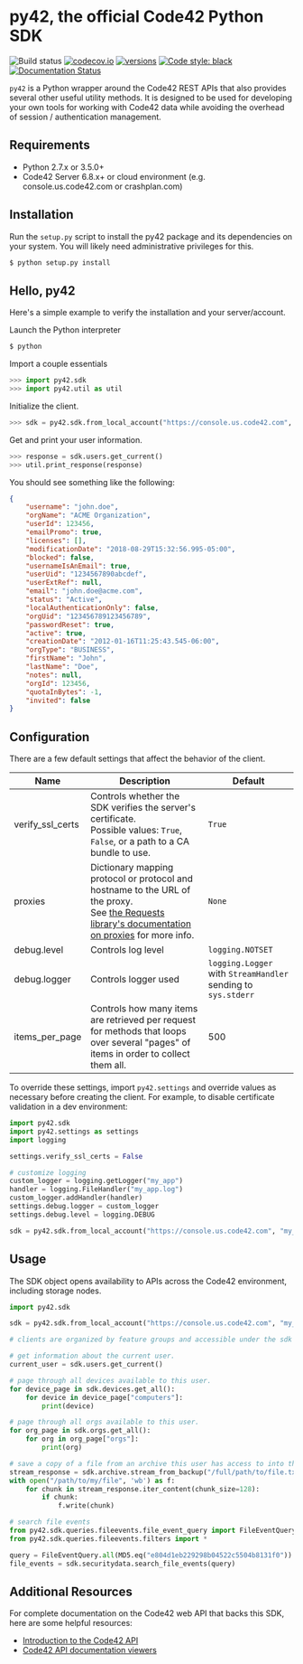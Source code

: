 
# py42, the official Code42 Python SDK

![Build status](https://github.com/code42/py42/workflows/build/badge.svg)
[![codecov.io](https://codecov.io/github/code42/py42/coverage.svg?branch=master)](https://codecov.io/github/code42/py42?branch=master)
[![versions](https://img.shields.io/pypi/pyversions/py42.svg)](https://pypi.org/project/py42/)
[![Code style: black](https://img.shields.io/badge/code%20style-black-000000.svg)](https://github.com/psf/black)
[![Documentation Status](https://readthedocs.org/projects/py42/badge/?version=latest)](https://py42docs.code42.com/en/latest/?badge=latest)


`py42` is a Python wrapper around the Code42 REST APIs that also provides several other useful utility methods.
It is designed to be used for developing your own tools for working with Code42 data while avoiding the overhead
of session / authentication management.

## Requirements

- Python 2.7.x or 3.5.0+
- Code42 Server 6.8.x+ or cloud environment (e.g. console.us.code42.com or crashplan.com)

## Installation

Run the `setup.py` script to install the py42 package and its dependencies on your system.
You will likely need administrative privileges for this.

```bash
$ python setup.py install
```

## Hello, py42

Here's a simple example to verify the installation and your server/account.

Launch the Python interpreter

```bash
$ python
```

Import a couple essentials

```python
>>> import py42.sdk
>>> import py42.util as util
```

Initialize the client.

```python
>>> sdk = py42.sdk.from_local_account("https://console.us.code42.com", "john.doe", "password")
```

Get and print your user information.

```python
>>> response = sdk.users.get_current()
>>> util.print_response(response)
```

You should see something like the following:

```json
{
    "username": "john.doe",
    "orgName": "ACME Organization",
    "userId": 123456,
    "emailPromo": true,
    "licenses": [],
    "modificationDate": "2018-08-29T15:32:56.995-05:00",
    "blocked": false,
    "usernameIsAnEmail": true,
    "userUid": "1234567890abcdef",
    "userExtRef": null,
    "email": "john.doe@acme.com",
    "status": "Active",
    "localAuthenticationOnly": false,
    "orgUid": "123456789123456789",
    "passwordReset": true,
    "active": true,
    "creationDate": "2012-01-16T11:25:43.545-06:00",
    "orgType": "BUSINESS",
    "firstName": "John",
    "lastName": "Doe",
    "notes": null,
    "orgId": 123456,
    "quotaInBytes": -1,
    "invited": false
}
```

## Configuration

There are a few default settings that affect the behavior of the client.

| Name | Description | Default |
| ---- | ----------- | ------- |
| verify_ssl_certs | Controls whether the SDK verifies the server's certificate.<br>Possible values: `True`, `False`, or a path to a CA bundle to use.| `True`
| proxies | Dictionary mapping protocol or protocol and hostname to the URL of the proxy.<br>See [the Requests library's documentation on proxies](http://docs.python-requests.org/en/master/user/advanced/?highlight=proxies#proxies) for more info.| `None`
| debug.level | Controls log level | `logging.NOTSET`
| debug.logger | Controls logger used | `logging.Logger` with `StreamHandler` sending to `sys.stderr`
| items_per_page | Controls how many items are retrieved per request for methods that loops over several "pages" of items in order to collect them all. | 500

To override these settings, import `py42.settings` and override values as necessary before creating the client.
 For example, to disable certificate validation in a dev environment:

```python
import py42.sdk
import py42.settings as settings
import logging

settings.verify_ssl_certs = False

# customize logging
custom_logger = logging.getLogger("my_app")
handler = logging.FileHandler("my_app.log")
custom_logger.addHandler(handler)
settings.debug.logger = custom_logger
settings.debug.level = logging.DEBUG

sdk = py42.sdk.from_local_account("https://console.us.code42.com", "my_username", "my_password")
```

## Usage

The SDK object opens availability to APIs across the Code42 environment, including storage nodes.

```python
import py42.sdk

sdk = py42.sdk.from_local_account("https://console.us.code42.com", "my_username", "my_password")

# clients are organized by feature groups and accessible under the sdk object

# get information about the current user.
current_user = sdk.users.get_current()

# page through all devices available to this user.
for device_page in sdk.devices.get_all():
    for device in device_page["computers"]:
        print(device)

# page through all orgs available to this user.
for org_page in sdk.orgs.get_all():
    for org in org_page["orgs"]:
        print(org)

# save a copy of a file from an archive this user has access to into the current working directory.
stream_response = sdk.archive.stream_from_backup("/full/path/to/file.txt", "1234567890")
with open("/path/to/my/file", 'wb') as f:
    for chunk in stream_response.iter_content(chunk_size=128):
        if chunk:
            f.write(chunk)

# search file events
from py42.sdk.queries.fileevents.file_event_query import FileEventQuery
from py42.sdk.queries.fileevents.filters import *

query = FileEventQuery.all(MD5.eq("e804d1eb229298b04522c5504b8131f0"))
file_events = sdk.securitydata.search_file_events(query)
```

## Additional Resources

For complete documentation on the Code42 web API that backs this SDK, here are some helpful resources:

- [Introduction to the Code42 API](https://support.code42.com/Administrator/Cloud/Monitoring_and_managing/Introduction_to_the_Code42_API)
- [Code42 API documentation viewers](https://support.code42.com/Administrator/Cloud/Monitoring_and_managing/Introduction_to_the_Code42_API/Code42_API_documentation_viewer)
